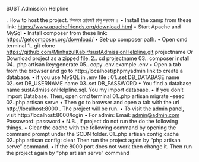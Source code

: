 SUST Admission Helpline

.	How to host the project. কিভাবে প্রোজেক্ট চালু করবেন । 
•	 Install the xamp from these link:   https://www.apachefriends.org/download.html
•	Start Apache and MySql
•	Install composer from these link: https://getcomposer.org/download/
•	Set-up composer path.
•	Open cmd terminal
1.. git clone  https://github.com/MinhazulKabir/sustAdmissionHelpline.git  projectname
Or
Download project as a zipped file.
2.. cd projectname
03.. composer install
04.. php artisan key:generate
05.. copy .env.example .env
•	Open a tab from the browser and go to http://localhost/phpmyadmin link to create a database.
•	if you use MySQL in .env file :
01..set DB_DATABASE name
02..set DB_USERNAME name 
03..set DB_PASSWORD
•	You find a database name sustAdmissionHelpline.sql. You my import database.
•	If you don’t import Database. Then, open cmd terminal 
01..php artisan migrate –seed
02..php artisan serve
•	Then go to browser and open a tab with the url http://localhost:8000 . The project will be run.
•	To visit the admin panel, visit http://localhost:8000/login
•	For admin:
Email: admin@admin.com
Passoword: password
•	N.B., If project do not run the do the following things. 
•	Clear the cache with the following command by opening the command prompt under the SCDN folder. 
01..php artisan config:cache
02..php artisan config: clear
Then run the project again by “php artisan serve” command. 
•	If the 8000 port does not work then change it. 
Then run the project again by “php artisan serve” command
